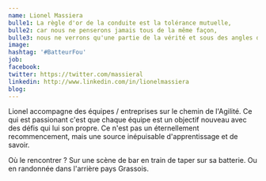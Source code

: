 ```yaml
---
name: Lionel Massiera
bulle1: La règle d'or de la conduite est la tolérance mutuelle, 
bulle2: car nous ne penserons jamais tous de la même façon, 
bulle3: nous ne verrons qu'une partie de la vérité et sous des angles différents.
image: 
hashtag: '#BatteurFou'
job: 
facebook: 
twitter: https://twitter.com/massieral
linkedin: http://www.linkedin.com/in/lionelmassiera
blog: 
---
```

Lionel accompagne des équipes / entreprises sur le chemin de l'Agilité. Ce qui est passionant c'est que chaque équipe est un objectif nouveau avec des défis qui lui son propre. Ce n'est pas un éternellement recommencement, mais une source inépuisable d'apprentissage et de savoir. 

Où le rencontrer ? Sur une scène de bar en train de taper sur sa batterie. Ou en randonnée dans l'arrière pays Grassois.
